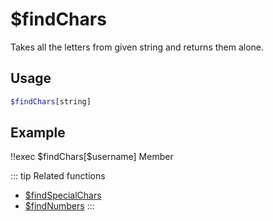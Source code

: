 # $findChars

Takes all the letters from given string and returns them alone.

## Usage

```bash
$findChars[string]
```

## Example

<discord-messages>
	<discord-message :bot="false" role-color="#ffcc9a" author="$Me/mber?">
		!!exec $findChars[$username]
	</discord-message>
	<discord-message :bot="true" role-color="#0099ff" author="Custom Command" avatar="https://media.discordapp.net/avatars/725721249652670555/781224f90c3b841ba5b40678e032f74a.webp">
		Member
	</discord-message>
</discord-messages>

::: tip Related functions
- [$findSpecialChars](../Text/findSpecialChars.md)
- [$findNumbers](../Text/findNumbers.md)
:::
